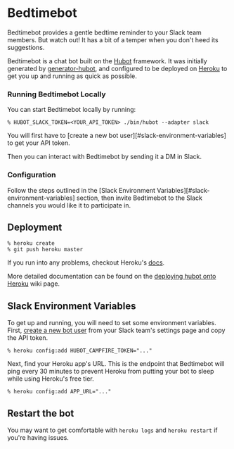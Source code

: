 # Bedtimebot

Bedtimebot provides a gentle bedtime reminder to your Slack team members.
But watch out! It has a bit of a temper when you don't heed its suggestions.

Bedtimebot is a chat bot built on the [Hubot][hubot] framework. It was
initially generated by [generator-hubot][generator-hubot], and configured to be
deployed on [Heroku][heroku] to get you up and running as quick as possible.

[heroku]: http://www.heroku.com
[hubot]: http://hubot.github.com
[generator-hubot]: https://github.com/github/generator-hubot

### Running Bedtimebot Locally

You can start Bedtimebot locally by running:

    % HUBOT_SLACK_TOKEN=<YOUR_API_TOKEN> ./bin/hubot --adapter slack

You will first have to [create a new bot user][#slack-environment-variables] to
get your API token.

Then you can interact with Bedtimebot by sending it a DM in Slack.

### Configuration

Follow the steps outlined in the [Slack Environment Variables][#slack-environment-variables]
section, then invite Bedtimebot to the Slack channels you would like it to
participate in.

## Deployment

    % heroku create
    % git push heroku master

If you run into any problems, checkout Heroku's [docs][heroku-node-docs].

More detailed documentation can be found on the [deploying hubot onto
Heroku][deploy-heroku] wiki page.

[heroku-node-docs]: http://devcenter.heroku.com/articles/node-js
[deploy-heroku]: https://github.com/github/hubot/blob/master/docs/deploying/heroku.md

## Slack Environment Variables

To get up and running, you will need to set some environment variables.
First, [create a new bot user][new-bot-user] from your Slack team's settings
page and copy the API token.

    % heroku config:add HUBOT_CAMPFIRE_TOKEN="..."

Next, find your Heroku app's URL. This is the endpoint that Bedtimebot will
ping every 30 minutes to prevent Heroku from putting your bot to sleep while
using Heroku's free tier.

    % heroku config:add APP_URL="..."

[new-bot-user]: https://my.slack.com/services/new/bot

## Restart the bot

You may want to get comfortable with `heroku logs` and `heroku restart` if
you're having issues.
